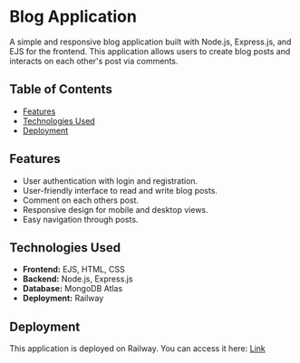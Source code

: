 
# Blog Application

A simple and responsive blog application built with Node.js, Express.js, and EJS for the frontend. This application allows users to create blog posts and interacts on each other's post via comments.

## Table of Contents

- [Features](#features)
- [Technologies Used](#technologies-used)
- [Deployment](#deployment)

## Features

- User authentication with login and registration.
- User-friendly interface to read and write blog posts.
- Comment on each others post.
- Responsive design for mobile and desktop views.
- Easy navigation through posts.

## Technologies Used

- **Frontend:** EJS, HTML, CSS
- **Backend:** Node.js, Express.js
- **Database:** MongoDB Atlas
- **Deployment:** Railway

## Deployment
This application is deployed on Railway. You can access it here: [Link](https://blog-app-production-55f0.up.railway.app/)

